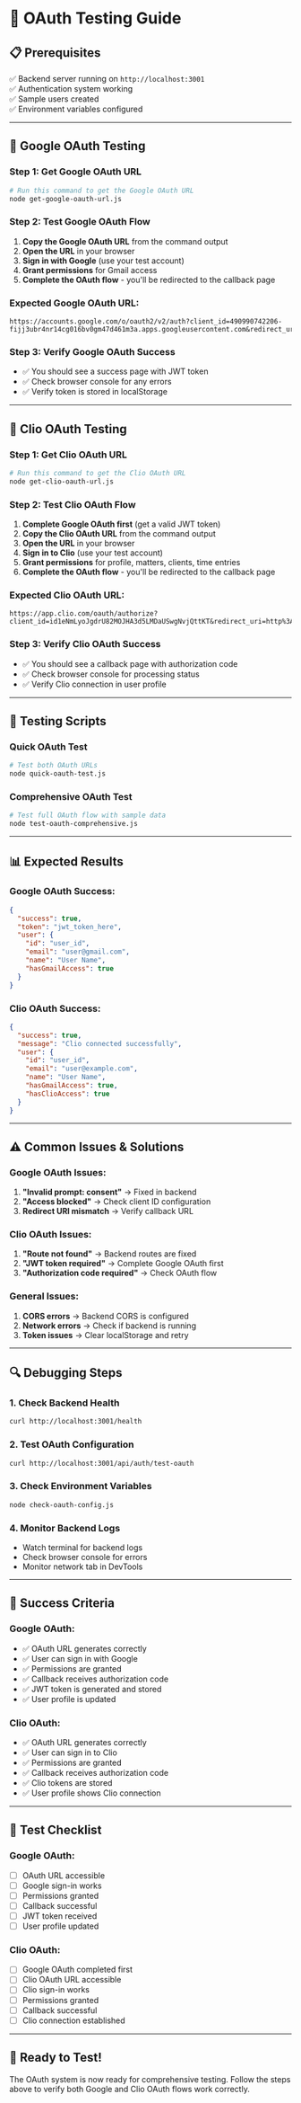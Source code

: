# 🔐 OAuth Testing Guide

## 📋 **Prerequisites**

✅ Backend server running on `http://localhost:3001`  
✅ Authentication system working  
✅ Sample users created  
✅ Environment variables configured  

---

## 🔗 **Google OAuth Testing**

### **Step 1: Get Google OAuth URL**
```bash
# Run this command to get the Google OAuth URL
node get-google-oauth-url.js
```

### **Step 2: Test Google OAuth Flow**
1. **Copy the Google OAuth URL** from the command output
2. **Open the URL** in your browser
3. **Sign in with Google** (use your test account)
4. **Grant permissions** for Gmail access
5. **Complete the OAuth flow** - you'll be redirected to the callback page

### **Expected Google OAuth URL:**
```
https://accounts.google.com/o/oauth2/v2/auth?client_id=490990742206-fijj3ubr4nr14cg016bv0gm47d461m3a.apps.googleusercontent.com&redirect_uri=http%3A%2F%2Flocalhost%3A3001%2Fapi%2Fauth%2Fgoogle%2Fcallback&response_type=code&scope=https%3A%2F%2Fwww.googleapis.com%2Fauth%2Fgmail.readonly%20https%3A%2F%2Fwww.googleapis.com%2Fauth%2Fuserinfo.email%20https%3A%2F%2Fwww.googleapis.com%2Fauth%2Fuserinfo.profile&access_type=offline
```

### **Step 3: Verify Google OAuth Success**
- ✅ You should see a success page with JWT token
- ✅ Check browser console for any errors
- ✅ Verify token is stored in localStorage

---

## 🏢 **Clio OAuth Testing**

### **Step 1: Get Clio OAuth URL**
```bash
# Run this command to get the Clio OAuth URL
node get-clio-oauth-url.js
```

### **Step 2: Test Clio OAuth Flow**
1. **Complete Google OAuth first** (get a valid JWT token)
2. **Copy the Clio OAuth URL** from the command output
3. **Open the URL** in your browser
4. **Sign in to Clio** (use your test account)
5. **Grant permissions** for profile, matters, clients, time entries
6. **Complete the OAuth flow** - you'll be redirected to the callback page

### **Expected Clio OAuth URL:**
```
https://app.clio.com/oauth/authorize?client_id=id1eNmLyoJgdrU82MOJHA3d5LMDaUSwgNvjQttKT&redirect_uri=http%3A%2F%2F127.0.0.1%3A3001%2Fapi%2Fauth%2Fclio%2Fcallback&response_type=code&scope=profile%20matters%20clients%20time_entries
```

### **Step 3: Verify Clio OAuth Success**
- ✅ You should see a callback page with authorization code
- ✅ Check browser console for processing status
- ✅ Verify Clio connection in user profile

---

## 🧪 **Testing Scripts**

### **Quick OAuth Test**
```bash
# Test both OAuth URLs
node quick-oauth-test.js
```

### **Comprehensive OAuth Test**
```bash
# Test full OAuth flow with sample data
node test-oauth-comprehensive.js
```

---

## 📊 **Expected Results**

### **Google OAuth Success:**
```json
{
  "success": true,
  "token": "jwt_token_here",
  "user": {
    "id": "user_id",
    "email": "user@gmail.com",
    "name": "User Name",
    "hasGmailAccess": true
  }
}
```

### **Clio OAuth Success:**
```json
{
  "success": true,
  "message": "Clio connected successfully",
  "user": {
    "id": "user_id",
    "email": "user@example.com",
    "name": "User Name",
    "hasGmailAccess": true,
    "hasClioAccess": true
  }
}
```

---

## ⚠️ **Common Issues & Solutions**

### **Google OAuth Issues:**
1. **"Invalid prompt: consent"** → Fixed in backend
2. **"Access blocked"** → Check client ID configuration
3. **Redirect URI mismatch** → Verify callback URL

### **Clio OAuth Issues:**
1. **"Route not found"** → Backend routes are fixed
2. **"JWT token required"** → Complete Google OAuth first
3. **"Authorization code required"** → Check OAuth flow

### **General Issues:**
1. **CORS errors** → Backend CORS is configured
2. **Network errors** → Check if backend is running
3. **Token issues** → Clear localStorage and retry

---

## 🔍 **Debugging Steps**

### **1. Check Backend Health**
```bash
curl http://localhost:3001/health
```

### **2. Test OAuth Configuration**
```bash
curl http://localhost:3001/api/auth/test-oauth
```

### **3. Check Environment Variables**
```bash
node check-oauth-config.js
```

### **4. Monitor Backend Logs**
- Watch terminal for backend logs
- Check browser console for errors
- Monitor network tab in DevTools

---

## 🎯 **Success Criteria**

### **Google OAuth:**
- ✅ OAuth URL generates correctly
- ✅ User can sign in with Google
- ✅ Permissions are granted
- ✅ Callback receives authorization code
- ✅ JWT token is generated and stored
- ✅ User profile is updated

### **Clio OAuth:**
- ✅ OAuth URL generates correctly
- ✅ User can sign in to Clio
- ✅ Permissions are granted
- ✅ Callback receives authorization code
- ✅ Clio tokens are stored
- ✅ User profile shows Clio connection

---

## 📝 **Test Checklist**

### **Google OAuth:**
- [ ] OAuth URL accessible
- [ ] Google sign-in works
- [ ] Permissions granted
- [ ] Callback successful
- [ ] JWT token received
- [ ] User profile updated

### **Clio OAuth:**
- [ ] Google OAuth completed first
- [ ] Clio OAuth URL accessible
- [ ] Clio sign-in works
- [ ] Permissions granted
- [ ] Callback successful
- [ ] Clio connection established

---

## 🚀 **Ready to Test!**

The OAuth system is now ready for comprehensive testing. Follow the steps above to verify both Google and Clio OAuth flows work correctly. 